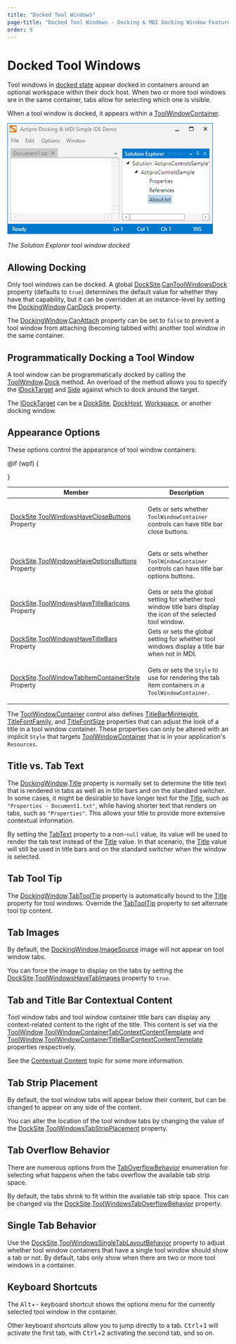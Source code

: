 ```yaml
---
title: "Docked Tool Windows"
page-title: "Docked Tool Windows - Docking & MDI Docking Window Features"
order: 9
---
```

# Docked Tool Windows

Tool windows in [docked state](docking-window-states.md) appear docked in containers around an optional workspace within their dock host.  When two or more tool windows are in the same container, tabs allow for selecting which one is visible.

When a tool window is docked, it appears within a [ToolWindowContainer](xref:@ActiproUIRoot.Controls.Docking.ToolWindowContainer).

![Screenshot](../images/state-docked.png)

*The Solution Explorer tool window docked*

## Allowing Docking

Only tool windows can be docked.  A global [DockSite](xref:@ActiproUIRoot.Controls.Docking.DockSite).[CanToolWindowsDock](xref:@ActiproUIRoot.Controls.Docking.DockSite.CanToolWindowsDock) property (defaults to `true`) determines the default value for whether they have that capability, but it can be overridden at an instance-level by setting the [DockingWindow](xref:@ActiproUIRoot.Controls.Docking.DockingWindow).[CanDock](xref:@ActiproUIRoot.Controls.Docking.DockingWindow.CanDock) property.

The [DockingWindow](xref:@ActiproUIRoot.Controls.Docking.DockingWindow).[CanAttach](xref:@ActiproUIRoot.Controls.Docking.DockingWindow.CanAttach) property can be set to `false` to prevent a tool window from attaching (becoming tabbed with) another tool window in the same container.

## Programmatically Docking a Tool Window

A tool window can be programmatically docked by calling the [ToolWindow](xref:@ActiproUIRoot.Controls.Docking.ToolWindow).[Dock](xref:@ActiproUIRoot.Controls.Docking.ToolWindow.Dock*) method.  An overload of the method allows you to specify the [IDockTarget](xref:@ActiproUIRoot.Controls.Docking.IDockTarget) and [Side](xref:@ActiproUIRoot.Controls.Side) against which to dock around the target.

The [IDockTarget](xref:@ActiproUIRoot.Controls.Docking.IDockTarget) can be a [DockSite](xref:@ActiproUIRoot.Controls.Docking.DockSite), [DockHost](xref:@ActiproUIRoot.Controls.Docking.DockHost), [Workspace](xref:@ActiproUIRoot.Controls.Docking.Workspace), or another docking window.

## Appearance Options

These options control the appearance of tool window containers:

<table>
<thead>

<tr>
<th>Member</th>
<th>Description</th>
</tr>

</thead>
<tbody>

<tr>
<td>

[DockSite](xref:@ActiproUIRoot.Controls.Docking.DockSite).[ToolWindowsHaveCloseButtons](xref:@ActiproUIRoot.Controls.Docking.DockSite.ToolWindowsHaveCloseButtons) Property

</td>
<td>

Gets or sets whether `ToolWindowContainer` controls can have title bar close buttons.

</td>
</tr>

<tr>
<td>

[DockSite](xref:@ActiproUIRoot.Controls.Docking.DockSite).[ToolWindowsHaveOptionsButtons](xref:@ActiproUIRoot.Controls.Docking.DockSite.ToolWindowsHaveOptionsButtons) Property

</td>
<td>

Gets or sets whether `ToolWindowContainer` controls can have title bar options buttons.

</td>
</tr>

<tr>
<td>

[DockSite](xref:@ActiproUIRoot.Controls.Docking.DockSite).[ToolWindowsHaveTitleBarIcons](xref:@ActiproUIRoot.Controls.Docking.DockSite.ToolWindowsHaveTitleBarIcons) Property

</td>
<td>Gets or sets the global setting for whether tool window title bars display the icon of the selected tool window.</td>
</tr>

<tr>
<td>

[DockSite](xref:@ActiproUIRoot.Controls.Docking.DockSite).[ToolWindowsHaveTitleBars](xref:@ActiproUIRoot.Controls.Docking.DockSite.ToolWindowsHaveTitleBars) Property

</td>
<td>Gets or sets the global setting for whether tool windows display a title bar when not in MDI.</td>
</tr>

@if (wpf) {
<tr>
<td>

[DockSite](xref:@ActiproUIRoot.Controls.Docking.DockSite).[ToolWindowTabItemContainerStyle](xref:@ActiproUIRoot.Controls.Docking.DockSite.ToolWindowTabItemContainerStyle) Property

</td>
<td>

Gets or sets the `Style` to use for rendering the tab item containers in a `ToolWindowContainer`.

</td>
</tr>
}

</tbody>
</table>

The [ToolWindowContainer](xref:@ActiproUIRoot.Controls.Docking.ToolWindowContainer) control also defines [TitleBarMinHeight](xref:@ActiproUIRoot.Controls.Docking.ToolWindowContainer.TitleBarMinHeight), [TitleFontFamily](xref:@ActiproUIRoot.Controls.Docking.ToolWindowContainer.TitleFontFamily), and [TitleFontSize](xref:@ActiproUIRoot.Controls.Docking.ToolWindowContainer.TitleFontSize) properties that can adjust the look of a title in a tool window container.  These properties can only be altered with an implicit `Style` that targets [ToolWindowContainer](xref:@ActiproUIRoot.Controls.Docking.ToolWindowContainer) that is in your application's `Resources`.

## Title vs. Tab Text

The [DockingWindow](xref:@ActiproUIRoot.Controls.Docking.DockingWindow).[Title](xref:@ActiproUIRoot.Controls.Docking.DockingWindow.Title) property is normally set to determine the title text that is rendered in tabs as well as in title bars and on the standard switcher.  In some cases, it might be desirable to have longer text for the [Title](xref:@ActiproUIRoot.Controls.Docking.DockingWindow.Title), such as `"Properties - Document1.txt"`, while having shorter text that renders on tabs, such as `"Properties"`.  This allows your title to provide more extensive contextual information.

By setting the [TabText](xref:@ActiproUIRoot.Controls.Docking.DockingWindow.TabText) property to a non-`null` value, its value will be used to render the tab text instead of the [Title](xref:@ActiproUIRoot.Controls.Docking.DockingWindow.Title) value.  In that scenario, the [Title](xref:@ActiproUIRoot.Controls.Docking.DockingWindow.Title) value will still be used in title bars and on the standard switcher when the window is selected.

## Tab Tool Tip

The [DockingWindow](xref:@ActiproUIRoot.Controls.Docking.DockingWindow).[TabToolTip](xref:@ActiproUIRoot.Controls.Docking.DockingWindow.TabToolTip) property is automatically bound to the [Title](xref:@ActiproUIRoot.Controls.Docking.DockingWindow.Title) property for tool windows.  Override the [TabToolTip](xref:@ActiproUIRoot.Controls.Docking.DockingWindow.TabToolTip) property to set alternate tool tip content.

## Tab Images

By default, the [DockingWindow](xref:@ActiproUIRoot.Controls.Docking.DockingWindow).[ImageSource](xref:@ActiproUIRoot.Controls.Docking.DockingWindow.ImageSource) image will not appear on tool window tabs.

You can force the image to display on the tabs by setting the [DockSite](xref:@ActiproUIRoot.Controls.Docking.DockSite).[ToolWindowsHaveTabImages](xref:@ActiproUIRoot.Controls.Docking.DockSite.ToolWindowsHaveTabImages) property to `true`.

## Tab and Title Bar Contextual Content

Tool window tabs and tool window container title bars can display any context-related content to the right of the title.  This content is set via the [ToolWindow](xref:@ActiproUIRoot.Controls.Docking.ToolWindow).[ToolWindowContainerTabContextContentTemplate](xref:@ActiproUIRoot.Controls.Docking.ToolWindow.ToolWindowContainerTabContextContentTemplate) and [ToolWindow](xref:@ActiproUIRoot.Controls.Docking.ToolWindow).[ToolWindowContainerTitleBarContextContentTemplate](xref:@ActiproUIRoot.Controls.Docking.ToolWindow.ToolWindowContainerTitleBarContextContentTemplate) properties respectively.

See the [Contextual Content](../docking-window-features/contextual-content.md) topic for some more information.

## Tab Strip Placement

By default, the tool window tabs will appear below their content, but can be changed to appear on any side of the content.

You can alter the location of the tool window tabs by changing the value of the [DockSite](xref:@ActiproUIRoot.Controls.Docking.DockSite).[ToolWindowsTabStripPlacement](xref:@ActiproUIRoot.Controls.Docking.DockSite.ToolWindowsTabStripPlacement) property.

## Tab Overflow Behavior

There are numerous options from the [TabOverflowBehavior](xref:@ActiproUIRoot.Controls.Docking.TabOverflowBehavior) enumeration for selecting what happens when the tabs overflow the available tab strip space.

By default, the tabs shrink to fit within the available tab strip space.  This can be changed via the [DockSite](xref:@ActiproUIRoot.Controls.Docking.DockSite).[ToolWindowsTabOverflowBehavior](xref:@ActiproUIRoot.Controls.Docking.DockSite.ToolWindowsTabOverflowBehavior) property.

## Single Tab Behavior

Use the [DockSite](xref:@ActiproUIRoot.Controls.Docking.DockSite).[ToolWindowsSingleTabLayoutBehavior](xref:@ActiproUIRoot.Controls.Docking.DockSite.ToolWindowsSingleTabLayoutBehavior) property to adjust whether tool window containers that have a single tool window should show a tab or not.  By default, tabs only show when there are two or more tool windows in a container.

## Keyboard Shortcuts

The <kbd>Alt</kbd>+<kbd>-</kbd> keyboard shortcut shows the options menu for the currently selected tool window in the container.

Other keyboard shortcuts allow you to jump directly to a tab. <kbd>Ctrl</kbd>+<kbd>1</kbd> will activate the first tab, with <kbd>Ctrl</kbd>+<kbd>2</kbd> activating the second tab, and so on.
